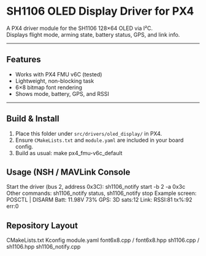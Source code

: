 # SH1106 OLED Display Driver for PX4

A PX4 driver module for the SH1106 128×64 OLED via I²C.  
Displays flight mode, arming state, battery status, GPS, and link info.

---

## Features
- Works with PX4 FMU v6C (tested)
- Lightweight, non-blocking task
- 6×8 bitmap font rendering
- Shows mode, battery, GPS, and RSSI

---

## Build & Install
1. Place this folder under `src/drivers/oled_display/` in PX4.
2. Ensure `CMakeLists.txt` and `module.yaml` are included in your board config.
3. Build as usual: make px4_fmu-v6c_default

## Usage (NSH / MAVLink Console
Start the driver (bus 2, address 0x3C): sh1106_notify start -b 2 -a 0x3c
Other commands: sh1106_notify status, sh1106_notify stop
Example screen:
POSCTL | DISARM
Batt: 11.98V 73%
GPS: 3D sats:12
Link: RSSI:81 tx%:92 err:0


## Repository Layout
CMakeLists.txt
Kconfig
module.yaml
font6x8.cpp / font6x8.hpp
sh1106.cpp / sh1106.hpp
sh1106_notify.cpp
